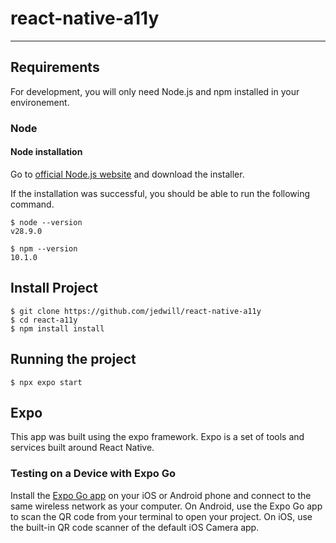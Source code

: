 # react-native-a11y
---
## Requirements

For development, you will only need Node.js and npm installed in your environement.

### Node
#### Node installation

Go to [official Node.js website](https://nodejs.org/) and download the installer.

If the installation was successful, you should be able to run the following command.

    $ node --version
    v28.9.0

    $ npm --version
    10.1.0




## Install Project

    $ git clone https://github.com/jedwill/react-native-a11y
    $ cd react-a11y
    $ npm install install



## Running the project

    $ npx expo start

## Expo
This app was built using the expo framework. Expo is a set of tools and services built around React Native.

### Testing on a Device with Expo Go
Install the [Expo Go app](https://expo.dev/client) on your iOS or Android phone and connect to the same wireless network as your computer. On Android, use the Expo Go app to scan the QR code from your terminal to open your project. On iOS, use the built-in QR code scanner of the default iOS Camera app.
